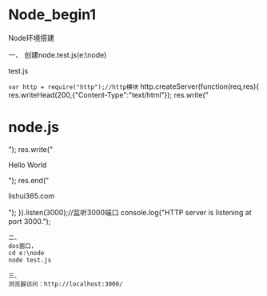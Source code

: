 # Node_begin1
Node环境搭建

一、
创建node.test.js(e:\node)

test.js

`var http = require("http");//http模块`
http.createServer(function(req,res){
	res.writeHead(200,{"Content-Type":"text/html"});
	res.write("<h1>node.js</h1>");
	res.write("<p>Hello World</p>");
	res.end("<p>lishui365.com</p>");
}).listen(3000);//监听3000端口
console.log("HTTP server is listening at port 3000.");
```
二、
dos窗口，
cd e:\node
node test.js

三、
浏览器访问：http://localhost:3000/
